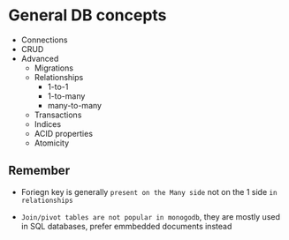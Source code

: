 # General DB concepts

- Connections
- CRUD
- Advanced
  - Migrations
  - Relationships
    - 1-to-1
    - 1-to-many
    - many-to-many
  - Transactions
  - Indices
  - ACID properties
  - Atomicity

## Remember

- Foriegn key is generally `present on the Many side` not on the 1 side `in relationships`

- `Join/pivot tables are not popular in monogodb`, they are mostly used in SQL databases, prefer emmbedded documents instead
